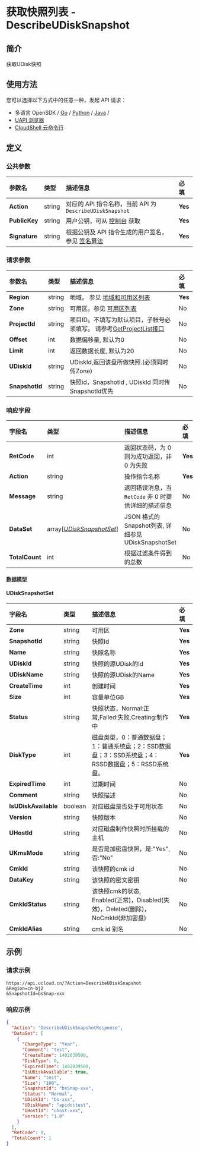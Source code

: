 # 获取快照列表 - DescribeUDiskSnapshot

## 简介

获取UDisk快照






## 使用方法

您可以选择以下方式中的任意一种，发起 API 请求：
- 多语言 OpenSDK / [Go](https://github.com/ucloud/ucloud-sdk-go) / [Python](https://github.com/ucloud/ucloud-sdk-python3) / [Java](https://github.com/ucloud/ucloud-sdk-java) /
- [UAPI 浏览器](https://console.ucloud.cn/uapi/detail?id=DescribeUDiskSnapshot)
- [CloudShell 云命令行](https://shell.ucloud.cn/)


## 定义

### 公共参数

| 参数名 | 类型 | 描述信息 | 必填 |
|:---|:---|:---|:---|
| **Action**     | string  | 对应的 API 指令名称，当前 API 为 `DescribeUDiskSnapshot`                        | **Yes** |
| **PublicKey**  | string  | 用户公钥，可从 [控制台](https://console.ucloud.cn/uapi/apikey) 获取                                             | **Yes** |
| **Signature**  | string  | 根据公钥及 API 指令生成的用户签名，参见 [签名算法](api/summary/signature.md)  | **Yes** |

### 请求参数

| 参数名 | 类型 | 描述信息 | 必填 |
|:---|:---|:---|:---|
| **Region** | string | 地域。 参见 [地域和可用区列表](https://docs.ucloud.cn/api/summary/regionlist) |**Yes**|
| **Zone** | string | 可用区。参见 [可用区列表](https://docs.ucloud.cn/api/summary/regionlist) |No|
| **ProjectId** | string | 项目ID。不填写为默认项目，子帐号必须填写。 请参考[GetProjectList接口](https://docs.ucloud.cn/api/summary/get_project_list) |No|
| **Offset** | int | 数据偏移量, 默认为0 |No|
| **Limit** | int | 返回数据长度, 默认为20 |No|
| **UDiskId** | string | UDiskId,返回该盘所做快照.(必须同时传Zone) |No|
| **SnapshotId** | string | 快照id，SnapshotId , UDiskId 同时传SnapshotId优先 |No|

### 响应字段

| 字段名 | 类型 | 描述信息 | 必填 |
|:---|:---|:---|:---|
| **RetCode** | int | 返回状态码，为 0 则为成功返回，非 0 为失败 |**Yes**|
| **Action** | string | 操作指令名称 |**Yes**|
| **Message** | string | 返回错误消息，当 `RetCode` 非 0 时提供详细的描述信息 |No|
| **DataSet** | array[[*UDiskSnapshotSet*](#UDiskSnapshotSet)] | JSON 格式的Snapshot列表, 详细参见 UDiskSnapshotSet |No|
| **TotalCount** | int | 根据过滤条件得到的总数 |No|

#### 数据模型


#### UDiskSnapshotSet

| 字段名 | 类型 | 描述信息 | 必填 |
|:---|:---|:---|:---|
| **Zone** | string | 可用区 |**Yes**|
| **SnapshotId** | string | 快照Id |**Yes**|
| **Name** | string | 快照名称 |**Yes**|
| **UDiskId** | string | 快照的源UDisk的Id |**Yes**|
| **UDiskName** | string | 快照的源UDisk的Name |**Yes**|
| **CreateTime** | int | 创建时间 |**Yes**|
| **Size** | int | 容量单位GB |**Yes**|
| **Status** | string | 快照状态，Normal:正常,Failed:失败,Creating:制作中 |**Yes**|
| **DiskType** | int | 磁盘类型，0：普通数据盘；1：普通系统盘；2：SSD数据盘；3：SSD系统盘；4：RSSD数据盘；5：RSSD系统盘。 |**Yes**|
| **ExpiredTime** | int | 过期时间 |No|
| **Comment** | string | 快照描述 |No|
| **IsUDiskAvailable** | boolean | 对应磁盘是否处于可用状态 |No|
| **Version** | string | 快照版本 |No|
| **UHostId** | string | 对应磁盘制作快照时所挂载的主机 |No|
| **UKmsMode** | string | 是否是加密盘快照，是:"Yes", 否:"No" |No|
| **CmkId** | string | 该快照的cmk id |No|
| **DataKey** | string | 该快照的密文密钥 |No|
| **CmkIdStatus** | string | 该快照cmk的状态, Enabled(正常)，Disabled(失效)，Deleted(删除)，NoCmkId(非加密盘) |No|
| **CmkIdAlias** | string | cmk id 别名 |No|

## 示例

### 请求示例
    
```
https://api.ucloud.cn/?Action=DescribeUDiskSnapshot
&Region=cn-bj2
&SnapshotId=bsSnap-xxx
```

### 响应示例
    
```json
{
  "Action": "DescribeUDiskSnapshotResponse",
  "DataSet": [
    {
      "ChargeType": "Year",
      "Comment": "test",
      "CreateTime": 1402039500,
      "DiskType": 0,
      "ExpiredTime": 1402039500,
      "IsUDiskAvailable": true,
      "Name": "test",
      "Size": "100",
      "SnapshotId": "bsSnap-xxx",
      "Status": "Normal",
      "UDiskId": "bs-xxx",
      "UDiskName": "apidoctest",
      "UHostId": "uhost-xxx",
      "Version": "1.0"
    }
  ],
  "RetCode": 0,
  "TotalCount": 1
}
```





